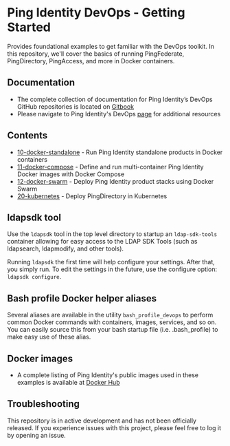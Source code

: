 # Ping Identity DevOps - Getting Started
Provides foundational examples to get familiar with the DevOps toolkit. In this repository, we'll cover the basics of 
running PingFederate, PingDirectory, PingAccess, and more in Docker containers. 

## Documentation
 * The complete collection of documentation for Ping Identity’s DevOps GitHub repositories is located on [Gitbook](https://pingidentity-devops.gitbook.io/devops/)
 * Please navigate to Ping Identity's DevOps [page](https://www.pingidentity.com/content/developer/en/devops.html) for additional resources

## Contents

* [10-docker-standalone](https://github.com/pingidentity/pingidentity-devops-getting-started/tree/master/10-docker-standalone)    - Run Ping Identity standalone products in Docker containers 
* [11-docker-compose](https://github.com/pingidentity/pingidentity-devops-getting-started/tree/master/11-docker-compose)       - Define and run multi-container Ping Identity Docker images with Docker Compose
* [12-docker-swarm](https://github.com/pingidentity/pingidentity-devops-getting-started/tree/master/12-docker-swarm)         - Deploy Ping Identity product stacks using Docker Swarm
* [20-kubernetes](https://github.com/pingidentity/pingidentity-devops-getting-started/tree/master/20-kubernetes)  - Deploy PingDirectory in Kubernetes

## ldapsdk tool
Use the `ldapsdk` tool in the top level directory to startup an `ldap-sdk-tools` container
allowing for easy access to the LDAP SDK Tools (such as ldapsearch, ldapmodify, and other tools).

Running `ldapsdk` the first time will help configure your settings.  After that, you
simply run.  To edit the settings in the future, use the configure option:
`ldapsdk configure`.

## Bash profile Docker helper aliases
Several aliases are available in the utility `bash_profile_devops` to perform common 
Docker commands with containers, images, services, and so on.  You can easily source this
from your bash startup file (i.e. .bash_profile) to make easy use of these alias.

## Docker images

* A complete listing of Ping Identity's public images used in these examples is available at [Docker Hub](https://hub.docker.com/u/pingidentity/)

## Troubleshooting
This repository is in active development and has not been officially released. 
If you experience issues with this project, please feel free to log it by opening an issue.
